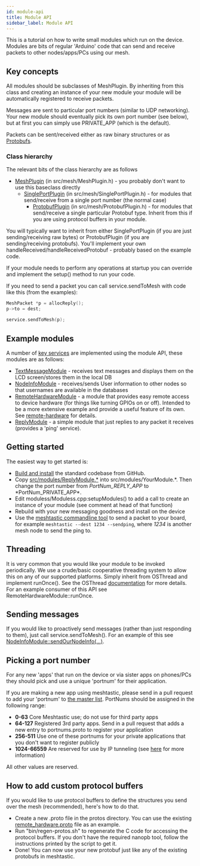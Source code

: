 ```yaml
---
id: module-api
title: Module API
sidebar_label: Module API
---
```


This is a tutorial on how to write small modules which run on the device. Modules are bits of regular 'Arduino' code that can send and receive packets to other nodes/apps/PCs using our mesh.

## Key concepts

All modules should be subclasses of MeshPlugin. By inheriting from this class and creating an instance of your new module your module will be automatically registered to receive packets.

Messages are sent to particular port numbers (similar to UDP networking). Your new module should eventually pick its own port number (see below), but at first you can simply use PRIVATE_APP (which is the default).

Packets can be sent/received either as raw binary structures or as [Protobufs](https://developers.google.com/protocol-buffers).

### Class hierarchy

The relevant bits of the class hierarchy are as follows

- [MeshPlugin](http://github.com/meshtastic/meshtastic-device/tree/master/src/mesh/MeshPlugin.h) (in src/mesh/MeshPlugin.h) - you probably don't want to use this baseclass directly
  - [SinglePortPlugin](http://github.com/meshtastic/meshtastic-device/tree/master/src/mesh/SinglePortPlugin.h) (in src/mesh/SinglePortPlugin.h) - for modules that send/receive from a single port number (the normal case)
    - [ProtobufPlugin](http://github.com/meshtastic/meshtastic-device/tree/master/src/mesh/ProtobufPlugin.h) (in src/mesh/ProtobufPlugin.h) - for modules that send/receive a single particular Protobuf type. Inherit from this if you are using protocol buffers in your module.

You will typically want to inherit from either SinglePortPlugin (if you are just sending/receiving raw bytes) or ProtobufPlugin (if you are sending/receiving protobufs). You'll implement your own handleReceived/handleReceivedProtobuf - probably based on the example code.

If your module needs to perform any operations at startup you can override and implement the setup() method to run your code.

If you need to send a packet you can call service.sendToMesh with code like this (from the examples):

```cpp
MeshPacket *p = allocReply();
p->to = dest;

service.sendToMesh(p);
```

## Example modules

A number of [key services](http://github.com/meshtastic/meshtastic-device/tree/master/src/modules) are implemented using the module API, these modules are as follows:

- [TextMessageModule](http://github.com/meshtastic/meshtastic-device/tree/master/src/modules/TextMessageModule.h) - receives text messages and displays them on the LCD screen/stores them in the local DB
- [NodeInfoModule](http://github.com/meshtastic/meshtastic-device/tree/master/src/modules/NodeInfoModule.h) - receives/sends User information to other nodes so that usernames are available in the databases
- [RemoteHardwareModule](http://github.com/meshtastic/meshtastic-device/tree/master/src/modules/RemoteHardwareModule.h) - a module that provides easy remote access to device hardware (for things like turning GPIOs on or off). Intended to be a more extensive example and provide a useful feature of its own. See [remote-hardware](/docs/software/other/remote-hardware-service) for details.
- [ReplyModule](http://github.com/meshtastic/meshtastic-device/tree/master/src/modules/ReplyModule.h) - a simple module that just replies to any packet it receives (provides a 'ping' service).

## Getting started

The easiest way to get started is:

- [Build and install](/docs/software/other/build-instructions) the standard codebase from GitHub.
- Copy [src/modules/ReplyModule.\*](http://github.com/meshtastic/meshtastic-device/tree/master/src/modules/ReplyModule.cpp) into src/modules/YourModule.*. Then change the port number from *PortNum_REPLY_APP* to *PortNum_PRIVATE_APP\*.
- Edit moduless/Moduless.cpp:setupModules() to add a call to create an instance of your module (see comment at head of that function)
- Rebuild with your new messaging goodness and install on the device
- Use the [meshtastic commandline tool](https://github.com/meshtastic/Meshtastic-python) to send a packet to your board, for example `meshtastic --dest 1234 --sendping`, where _1234_ is another mesh node to send the ping to.

## Threading

It is very common that you would like your module to be invoked periodically.
We use a crude/basic cooperative threading system to allow this on any of our supported platforms. Simply inherit from OSThread and implement runOnce(). See the OSThread [documentation](http://github.com/meshtastic/meshtastic-device/tree/master/src/concurrency/OSThread.h) for more details. For an example consumer of this API see RemoteHardwareModule::runOnce.

## Sending messages

If you would like to proactively send messages (rather than just responding to them), just call service.sendToMesh(). For an example of this see [NodeInfoModule::sendOurNodeInfo(...)](http://github.com/meshtastic/meshtastic-device/tree/master/src/modules/NodeInfoModule.cpp).

## Picking a port number

For any new 'apps' that run on the device or via sister apps on phones/PCs they should pick and use a unique 'portnum' for their application.

If you are making a new app using meshtastic, please send in a pull request to add your 'portnum' to [the master list](https://github.com/meshtastic/Meshtastic-protobufs/blob/master/portnums.proto). PortNums should be assigned in the following range:

- **0-63** Core Meshtastic use; do not use for third party apps
- **64-127** Registered 3rd party apps. Send in a pull request that adds a new entry to portnums.proto to register your application
- **256-511** Use one of these portnums for your private applications that you don't want to register publicly
- **1024-66559** Are reserved for use by IP tunneling (see [here](/docs/developers/device/portnum) for more information)

All other values are reserved.

## How to add custom protocol buffers

If you would like to use protocol buffers to define the structures you send over the mesh (recommended), here's how to do that.

- Create a new .proto file in the protos directory. You can use the existing [remote_hardware.proto](https://github.com/meshtastic/Meshtastic-protobufs/blob/master/remote_hardware.proto) file as an example.
- Run "bin/regen-protos.sh" to regenerate the C code for accessing the protocol buffers. If you don't have the required nanopb tool, follow the instructions printed by the script to get it.
- Done! You can now use your new protobuf just like any of the existing protobufs in meshtastic.
